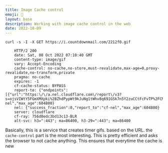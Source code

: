 ```yaml
---
title: Image Cache control
emoji: 📡
layout: base
description: Working with image cache control in the web
date: 2022-10-09
---
```


```shell
curl -s -I -X GET https://i.countdownmail.com/2212f0.gif
 
    HTTP/2 200 
    date: Sat, 08 Oct 2022 07:10:40 GMT
    content-type: image/gif
    vary: Accept-Encoding
    cache-control: no-cache,no-store,must-revalidate,max-age=0,proxy-revalidate,no-transform,private
    pragma: no-cache
    expires: -1
    cf-cache-status: BYPASS
    report-to: {"endpoints":[{"url":"https:\/\/a.nel.cloudflare.com\/report\/v3?s=ojsVIWtY5FGmXMXpki%2BZhdPypWt9kJuNg1tWhv8q691GSk7n5Y2zuCCtFcFvTP%2FCMdLASEF90CYfW7sTh3rrcdGzwwEHl524UpTYmJrIU9uoFJ%2Br%2FTCOBAiBJeySbcA7UDrt%2Fr3e"}],"group":"cf-nel","max_age":604800}
    nel: {"success_fraction":0,"report_to":"cf-nel","max_age":604800}
    server: cloudflare
    cf-ray: 756d0edc3bd13c13-BLR
    alt-svc: h3=":443"; ma=86400, h3-29=":443"; ma=86400

```

Basically, this is a service that creates timer gifs. based on the URL. the `cache-control` part is the most interesting. This is pretty efficient and asks the browser to not cache anything. This ensures that everytime the cache is new